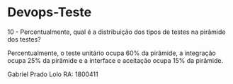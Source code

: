 # Devops-Teste

10 - Percentualmente, qual é a distribuição dos tipos de testes na pirâmide dos testes? 

Percentualmente, o teste unitário ocupa 60% da pirâmide, a integração ocupa 25% da pirâmide e a interface e aceitação 
ocupa 15% da pirâmide.

Gabriel Prado Lolo RA: 1800411
